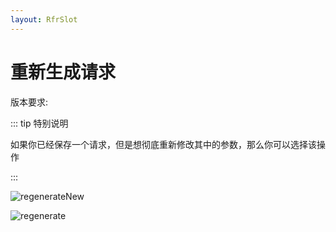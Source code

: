 ```yaml
---
layout: RfrSlot
---
```


# 重新生成请求

版本要求: <Badge text="2.0.0"/>

::: tip 特别说明

如果你已经保存一个请求，但是想彻底重新修改其中的参数，那么你可以选择该操作

:::

![regenerateNew](/img/regenerateNew.png)

![regenerate](/img/regenerate.png)

